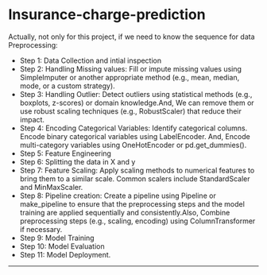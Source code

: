 # Insurance-charge-prediction

Actually, not only for this project, if we need to know the sequence for data Preprocessing:

- Step 1: Data Collection and intial inspection
- Step 2: Handling Missing values: Fill or impute missing values using SimpleImputer or another appropriate method (e.g., mean, median, mode, or a custom strategy).
- Step 3: Handling Outlier: Detect outliers using statistical methods (e.g., boxplots, z-scores) or domain knowledge.And, We can remove them or use robust scaling techniques (e.g., RobustScaler) that reduce their impact.
- Step 4: Encoding Categorical Variables: Identify categorical columns. Encode binary categorical variables using LabelEncoder. And, Encode multi-category variables using OneHotEncoder or pd.get_dummies().
- Step 5: Feature Engineering
- Step 6: Splitting the data in X and y
- Step 7: Feature Scaling: Apply scaling methods to numerical features to bring them to a similar scale. Common scalers include StandardScaler and MinMaxScaler.
- Step 8: Pipeline creation: Create a pipeline using Pipeline or make_pipeline to ensure that the preprocessing steps and the model training are applied sequentially and consistently.Also, Combine preprocessing steps (e.g., scaling, encoding) using ColumnTransformer if necessary.
- Step 9: Model Training
- Step 10: Model Evaluation
- Step 11: Model Deployment.

___________________________________________________________________________________________________________________________________________________________________________




